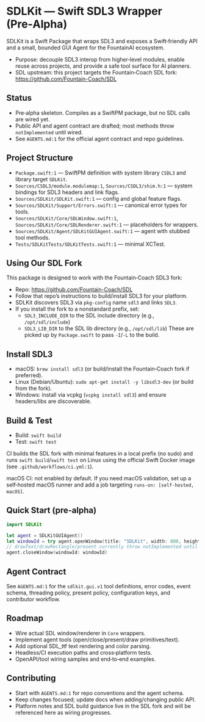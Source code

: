 # SDLKit — Swift SDL3 Wrapper (Pre‑Alpha)

SDLKit is a Swift Package that wraps SDL3 and exposes a Swift‑friendly API and a small, bounded GUI Agent for the FountainAI ecosystem.

- Purpose: decouple SDL3 interop from higher‑level modules, enable reuse across projects, and provide a safe tool surface for AI planners.
- SDL upstream: this project targets the Fountain‑Coach SDL fork: https://github.com/Fountain-Coach/SDL

## Status

- Pre‑alpha skeleton. Compiles as a SwiftPM package, but no SDL calls are wired yet.
- Public API and agent contract are drafted; most methods throw `notImplemented` until wired.
- See `AGENTS.md:1` for the official agent contract and repo guidelines.

## Project Structure

- `Package.swift:1` — SwiftPM definition with system library `CSDL3` and library target `SDLKit`.
- `Sources/CSDL3/module.modulemap:1`, `Sources/CSDL3/shim.h:1` — system bindings for SDL3 headers and link flags.
- `Sources/SDLKit/SDLKit.swift:1` — config and global feature flags.
- `Sources/SDLKit/Support/Errors.swift:1` — canonical error types for tools.
- `Sources/SDLKit/Core/SDLWindow.swift:1`, `Sources/SDLKit/Core/SDLRenderer.swift:1` — placeholders for wrappers.
- `Sources/SDLKit/Agent/SDLKitGUIAgent.swift:1` — agent with stubbed tool methods.
- `Tests/SDLKitTests/SDLKitTests.swift:1` — minimal XCTest.

## Using Our SDL Fork

This package is designed to work with the Fountain‑Coach SDL3 fork:

- Repo: https://github.com/Fountain-Coach/SDL
- Follow that repo’s instructions to build/install SDL3 for your platform.
- SDLKit discovers SDL3 via `pkg-config` name `sdl3` and links `SDL3`.
- If you install the fork to a nonstandard prefix, set:
  - `SDL3_INCLUDE_DIR` to the SDL include directory (e.g., `/opt/sdl/include`)
  - `SDL3_LIB_DIR` to the SDL lib directory (e.g., `/opt/sdl/lib`)
  These are picked up by `Package.swift` to pass `-I`/`-L` to the build.

## Install SDL3

- macOS: `brew install sdl3` (or build/install the Fountain‑Coach fork if preferred).
- Linux (Debian/Ubuntu): `sudo apt-get install -y libsdl3-dev` (or build from the fork).
- Windows: install via vcpkg (`vcpkg install sdl3`) and ensure headers/libs are discoverable.

## Build & Test

- Build: `swift build`
- Test: `swift test`

CI builds the SDL fork with minimal features in a local prefix (no sudo) and runs `swift build`/`swift test` on Linux using the official Swift Docker image (see `.github/workflows/ci.yml:1`).

macOS CI: not enabled by default. If you need macOS validation, set up a self‑hosted macOS runner and add a job targeting `runs-on: [self-hosted, macOS]`.

## Quick Start (pre‑alpha)

```swift
import SDLKit

let agent = SDLKitGUIAgent()
let windowId = try agent.openWindow(title: "SDLKit", width: 800, height: 600)
// drawText/drawRectangle/present currently throw notImplemented until wired
agent.closeWindow(windowId: windowId)
```

## Agent Contract

See `AGENTS.md:1` for the `sdlkit.gui.v1` tool definitions, error codes, event schema, threading policy, present policy, configuration keys, and contributor workflow.

## Roadmap

- Wire actual SDL window/renderer in `Core` wrappers.
- Implement agent tools (open/close/present/draw primitives/text).
- Add optional SDL_ttf text rendering and color parsing.
- Headless/CI execution paths and cross‑platform tests.
- OpenAPI/tool wiring samples and end‑to‑end examples.

## Contributing

- Start with `AGENTS.md:1` for repo conventions and the agent schema.
- Keep changes focused; update docs when adding/changing public API.
- Platform notes and SDL build guidance live in the SDL fork and will be referenced here as wiring progresses.
